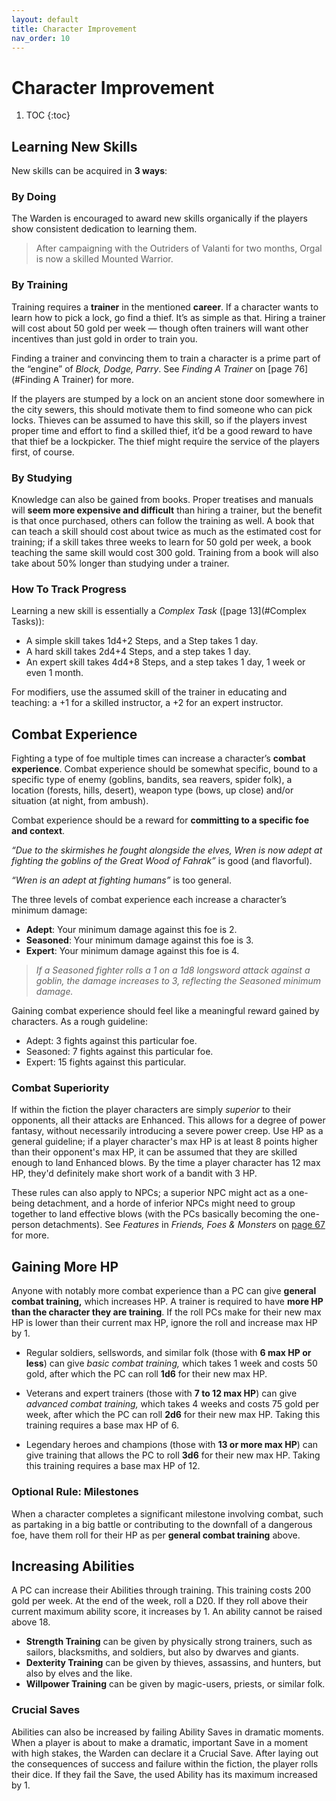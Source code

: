 ```yaml
---
layout: default
title: Character Improvement
nav_order: 10
---
```

# Character Improvement
1. TOC
{:toc}
## Learning New Skills

New skills can be acquired in **3 ways**:

### By Doing

The Warden is encouraged to award new skills organically if the players show consistent dedication to learning them.

> After campaigning with the Outriders of Valanti for two months, Orgal is now a skilled Mounted Warrior.

### By Training

Training requires a **trainer** in the mentioned **career**. If a character wants to learn how to pick a lock, go find a thief. It’s as simple as that. Hiring a trainer will cost about 50 gold per week — though often trainers will want other incentives than just gold in order to train you.

Finding a trainer and convincing them to train a character is a prime part of the “engine” of *Block, Dodge, Parry*. See *Finding A Trainer* on [page 76](#Finding A Trainer) for more.

If the players are stumped by a lock on an ancient stone door somewhere in the city sewers, this should motivate them to find someone who can pick locks. Thieves can be assumed to have this skill, so if the players invest proper time and effort to find a skilled thief, it’d be a good reward to have that thief be a lockpicker. The thief might require the service of the players first, of course.

### By Studying

Knowledge can also be gained from books. Proper treatises and manuals will **seem more expensive and difficult** than hiring a trainer, but the benefit is that once purchased, others can follow the training as well. A book that can teach a skill should cost about twice as much as the estimated cost for training; if a skill takes three weeks to learn for 50 gold per week, a book teaching the same skill would cost 300 gold. Training from a book will also take about 50% longer than studying under a trainer.

### How To Track Progress

Learning a new skill is essentially a *Complex Task* ([page 13](#Complex Tasks)):

- A simple skill takes 1d4+2 Steps, and a Step takes 1 day.
- A hard skill takes 2d4+4 Steps, and a step takes 1 day.
- An expert skill takes 4d4+8 Steps, and a step takes 1 day, 1 week or even 1 month.

For modifiers, use the assumed skill of the trainer in educating and teaching: a +1 for a skilled instructor, a +2 for an expert instructor.

## Combat Experience

Fighting a type of foe multiple times can increase a character’s **combat experience**. Combat experience should be somewhat specific, bound to a specific type of enemy (goblins, bandits, sea reavers, spider folk), a location (forests, hills, desert), weapon type (bows, up close) and/or situation (at night, from ambush).

Combat experience should be a reward for **committing to a specific foe and context**.

*“Due to the skirmishes he fought alongside the elves, Wren is now adept at fighting the goblins of the Great Wood of Fahrak”* is good (and flavorful).

*“Wren is an adept at fighting humans”* is too general.

The three levels of combat experience each increase a character’s minimum damage:

- **Adept**: Your minimum damage against this foe is 2.
- **Seasoned**: Your minimum damage against this foe is 3.
- **Expert**: Your minimum damage against this foe is 4.

> *If a Seasoned fighter rolls a 1 on a 1d8 longsword attack against a goblin, the damage increases to 3, reflecting the Seasoned minimum damage.*

Gaining combat experience should feel like a meaningful reward gained by characters. As a rough guideline:

- Adept: 3 fights against this particular foe.
- Seasoned: 7 fights against this particular foe.
- Expert: 15 fights against this particular.

### Combat Superiority

If within the fiction the player characters are simply *superior* to their opponents, all their attacks are Enhanced. This allows for a degree of power fantasy, without necessarily introducing a severe power creep. Use HP as a general guideline; if a player character's max HP is at least 8 points higher than their opponent's max HP, it can be assumed that they are skilled enough to land Enhanced blows. By the time a player character has 12 max HP, they'd definitely make short work of a bandit with 3 HP.

These rules can also apply to NPCs; a superior NPC might act as a one-being detachment, and a horde of inferior NPCs might need to group together to land effective blows (with the PCs basically becoming the one-person detachments). See *Features* in *Friends, Foes & Monsters* on [page 67](#Features) for more.

## Gaining More HP

Anyone with notably more combat experience than a PC can give **general combat training,** which increases HP. A trainer is required to have **more HP than the character they are training**. If the roll PCs make for their new max HP is lower than their current max HP, ignore the roll and increase max HP by 1.

- Regular soldiers, sellswords, and similar folk (those with **6 max HP or less**) can give *basic combat training,* which takes 1 week and costs 50 gold, after which the PC can roll **1d6** for their new max HP.

- Veterans and expert trainers (those with **7 to 12 max HP**) can give *advanced combat training,* which takes 4 weeks and costs 75 gold per week, after which the PC can roll **2d6** for their new max HP. Taking this training requires a base max HP of 6.

- Legendary heroes and champions (those with **13 or more max HP**) can give training that allows the PC to roll **3d6** for their new max HP. Taking this training requires a base max HP of 12.

### Optional Rule: Milestones

When a character completes a significant milestone involving combat, such as partaking in a big battle or contributing to the downfall of a dangerous foe, have them roll for their HP as per **general combat training** above.

## Increasing Abilities

A PC can increase their Abilities through training. This training costs 200 gold per week. At the end of the week, roll a D20. If they roll above their current maximum ability score, it increases by 1. An ability cannot be raised above 18.

- **Strength Training** can be given by physically strong trainers, such as sailors, blacksmiths, and soldiers, but also by dwarves and giants.
- **Dexterity Training** can be given by thieves, assassins, and hunters, but also by elves and the like.
- **Willpower Training** can be given by magic-users, priests, or similar folk.

### Crucial Saves

Abilities can also be increased by failing Ability Saves in dramatic moments. When a player is about to make a dramatic, important Save in a moment with high stakes, the Warden can declare it a Crucial Save. After laying out the consequences of success and failure within the fiction, the player rolls their dice. If they fail the Save, the used Ability has its maximum increased by 1.
